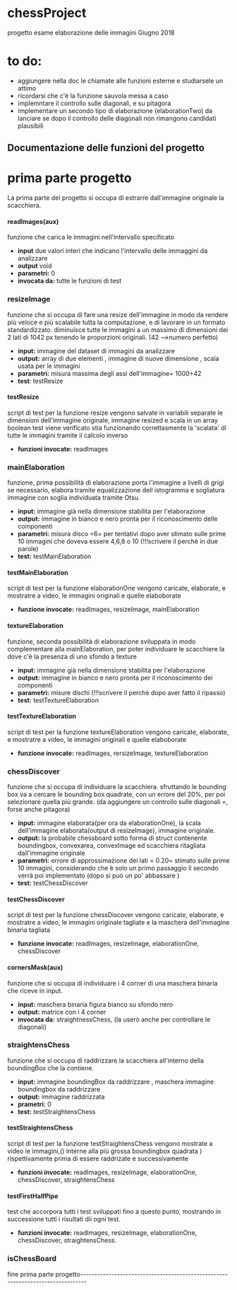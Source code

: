 # chessProject
progetto esame elaborazione delle immagini Giugno 2018

# to do:
* aggiungere nella doc le chiamate alle funzioni esterne e studiarsele un attimo
* ricordarsi che c'è la funzione sauvola messa a caso
* implemntare il controllo sulle diagonali, e su pitagora
* implementare un secondo tipo di elaborazione (elaborationTwo) da lanciare se dopo il controllo delle diagonali non rimangono  candidati plausibili

## Documentazione delle funzioni del progetto

# prima parte progetto
La prima parte del progetto si occupa di estrarre dall'immagine originale la scacchiera.

#### readImages(aux)
funzione che carica le immagini nell'intervallo specificato
* **input** due valori interi che indicano l'intervallo delle immaggini da analizzare
* **output** void
* **parametri:** 0
* **invocata da:** tutte le funzioni di test  


### resizeImage
 funzione che si occupa di fare una resize dell'immagine in modo da rendere più veloce e più scalabile tutta la computazione, e di lavorare in un formato standardizzato.
 diminuisce tutte le immagini a un massimo di dimensioni dei 2 lati di 1042 px tenendo le proporzioni originali. (42 -->numero perfetto)
 * **input:** immagine del dataset di immagini da analizzare
 * **output:** array di due elementi , immagine di nuove dimensione , scala usata per le immagini
 * **parametri:** misura massima degli assi  dell'immagine= 1000+42
 * **test**: testResize

#### testResize
 script di  test per la funzione resize
  vengono salvate in variabili separate le dimensioni dell'immagine originale, immagine resized e scala
 in un array boolean test viene verificato stia funzionando correttasmente la 'scalata' di tutte le immagini tramite il calcolo inverso
 * **funzioni invocate:** readImages

### mainElaboration
 funzione, prima possibilità di elaborazione
 porta l'immagine a livelli di grigi se necessario, elabora tramite equalizzazione dell istogramma e sogliatura immagine con soglia individuata tramite Otsu.
 * **input:** immagine già nella dimensione stabilita per l'elaborazione
 * **output:** immagine in bianco e nero pronta per il riconoscimento delle componenti
 * **parametri:** misura disco =6= per tentativi dopo aver stimato sulle prime 10 immagini che doveva essere 4,6,8 o 10 (!!!scrivere il perchè in due parole)
 * **test:** testMainElaboration  

#### testMainElaboration
 script di test per la funzione elaborationOne
 vengono caricate, elaborate, e mostratre a video, le immagini originali e quelle elaboborate
 * **funzione invocate:** readImages, resizeImage, mainElaboration

#### textureElaboration
 funzione, seconda possibilità di elaborazione
 sviluppata in modo complementare alla mainElaboration, per poter individuare le scacchiere la dove c'è la presenza di uno sfondo a texture
 * **input:** immagine già nella dimensione stabilita per l'elaborazione 
 * **output:** immagine in bianco e nero pronta per il riconoscimento dei componenti
 * **parametri:** misure dischi (!!!scrivere il perchè dopo aver fatto il ripasso)
 * **test:** testTextureElaboration
 
#### testTextureElaboration
 script di test per la funzione textureElaboration
 vengono caricate, elaborate, e mostratre a video, le immagini originali e quelle elaboborate
 * **funzione invocate:** readImages, rersizeImage, textureElaboration

### chessDiscover
 funzione che si occupa di individuare la scacchiera.
 sfruttando le bounding box va a cercare le bounding box quadrate, con un errore del 20%,  per poi selezionare quella più grande. (da aggiungere un controllo sulle diagonali =, forse anche pitagora)
 * **input:** immagine elaborata(per ora da elaborationOne), la scala dell'immagine elaborata(output di resizeImage), immagine originale.
 * **output:** la probabile chessboard sotto forma di struct contenente boundingbox, convexarea, convexImage ed scacchiera ritagliata dall'immagine originale
 * **parametri:**  errore di approssimazione dei lati = 0.20= stimato sulle prime 10 immagini, considerando che è solo un primo passaggio il secondo verrà poi implementato (dopo si può un po' abbassare )
 * **test:** testChessDiscover

#### testChessDiscover
script di test per la funzione chessDiscover
vengono caricate, elaborate, e mostratre a video, le immagini originale tagliate e la maschera dell'immagine binaria tagliata
* **funzione invocate:** readImages, resizeImage, elaborationOne, chessDiscover

#### cornersMask(aux)
  funzione che si occupa di individuare i 4 corner di una maschera binaria che riceve in input.
  * **input:** maschera binaria figura bianco su sfondo nero
  * **output:** matrice con i 4 corner
  * **invocata da:** straightnessChess, (la userò anche per  controllare le diagonali)

### straightensChess
  funzione che si occupa di raddrizzare la scacchiera all'interno della boundingBox che la contiene.
  * **input:** immagine boundingBox da raddrizzare , maschera immagine boundingbox da raddrizzare
  * **output:** immagine raddrizzata
  * **prametri:** 0
  * **test:** testStraightensChess

#### testStraightensChess
  script di test per la funzione testStraightensChess
  vengono mostrate a video le immagini,() interne alla più grossa boundingbox quadrata ) rispettivamente prima di essere raddrizate e successivamente
  * **funzioni invocate:**   readImages, resizeImage, elaborationOne, chessDiscover,  straightensChess

#### testFirstHalfPipe
  test che accorpora tutti i test sviluppati fino a questo punto, mostrando in successione tutti i risultati dii ogni test.
  * **funzioni invocate:**   readImages, resizeImage, elaborationOne, chessDiscover,  straightensChess.

### isChessBoard 


  fine prima parte progetto--------------------------------------------------------------------------------
